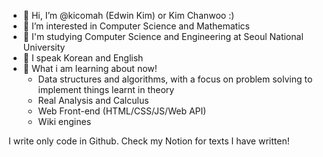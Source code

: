 - 👋 Hi, I’m @kicomah (Edwin Kim) or Kim Chanwoo :)
- 👀 I’m interested in Computer Science and Mathematics
- 🌱 I'm studying Computer Science and Engineering at Seoul National University
- 💬 I speak Korean and English
- 💞️ What i am learning about now!
  -   Data structures and algorithms, with a focus on problem solving to implement things learnt in theory
  -   Real Analysis and Calculus
  -   Web Front-end (HTML/CSS/JS/Web API)
  -   Wiki engines

I write only code in Github. Check my Notion for texts I have written!
